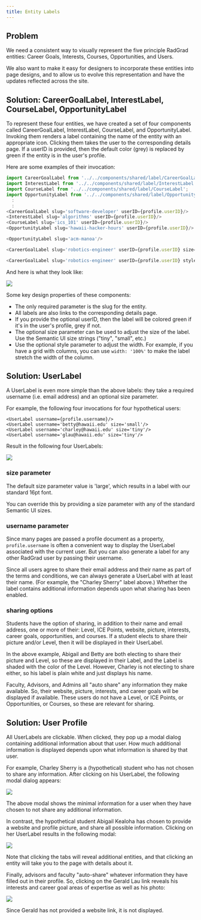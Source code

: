 ```yaml
---
title: Entity Labels
---
```


## Problem

We need a consistent way to visually represent the five principle RadGrad entities: Career Goals, Interests, Courses, Opportunities, and Users.

We also want to make it easy for designers to incorporate these entities into page designs, and to allow us to evolve this representation and have the updates reflected across the site.

## Solution: CareerGoalLabel, InterestLabel, CourseLabel, OpportunityLabel

To represent these four entities, we have created a set of four components called CareerGoalLabel, InterestLabel, CourseLabel, and OpportunityLabel. Invoking them renders a label containing the name of the entity with an appropriate icon. Clicking them takes the user to the corresponding details page.  If a userID is provided, then the default color (grey) is replaced by green if the entity is in the user's profile.

Here are some examples of their invocation:

```javascript
import CareerGoalLabel from '../../components/shared/label/CareerGoalLabel';
import InterestLabel from '../../components/shared/label/InterestLabel';
import CourseLabel from '../../components/shared/label/CourseLabel';
import OpportunityLabel from '../../components/shared/label/OpportunityLabel';
  :
  :
<CareerGoalLabel slug='software-developer' userID={profile.userID}/>
<InterestLabel slug='algorithms' userID={profile.userID}/>
<CourseLabel slug='ics_101' userID={profile.userID}/>
<OpportunityLabel slug='hawaii-hacker-hours' userID={profile.userID}/>

<OpportunityLabel slug='acm-manoa'/>

<CareerGoalLabel slug='robotics-engineer' userID={profile.userID} size='small' />

<CareerGoalLabel slug='robotics-engineer' userID={profile.userID} style={{width: '50%'}} />
```

And here is what they look like:

<img src="/img/patterns/entity-label-examples.png" />

Some key design properties of these components:

  * The only required parameter is the slug for the entity.
  * All labels are also links to the corresponding details page.
  * If you provide the optional userID, then the label will be colored green if it's in the user's profile, grey if not.
  * The optional size parameter can be used to adjust the size of the label. Use the Semantic UI size strings ("tiny", "small", etc.)
  * Use the optional style parameter to adjust the width. For example, if you have a grid with columns, you can use `width: '100%'` to make the label stretch the width of the column.

## Solution: UserLabel

A UserLabel is even more simple than the above labels: they take a required username (i.e. email address) and an optional size parameter.

For example, the following four invocations for four hypothetical users:

```
<UserLabel username={profile.username}/>
<UserLabel username='betty@hawaii.edu' size='small'/>
<UserLabel username='charley@hawaii.edu' size='tiny'/>
<UserLabel username='glau@hawaii.edu' size='tiny'/>
```

Result in the following four UserLabels:

<img src="/img/patterns/user-label-examples.png" />

### size parameter

The default size parameter value is 'large', which results in a label with our standard 16pt font.

You can override this by providing a size parameter with any of the standard Semantic UI sizes.

### username parameter

Since many pages are passed a profile document as a property, `profile.username` is often a convenient way to display the UserLabel associated with the current user. But you can also generate a label for any other RadGrad user by passing their username.

Since all users agree to share their email address and their name as part of the terms and conditions, we can always generate a UserLabel with at least their name. (For example, the "Charley Sherry" label above.)  Whether the label contains additional information depends upon what sharing has been enabled.

### sharing options

Students have the option of sharing, in addition to their name and email address, one or more of their: Level, ICE Points, website, picture, interests, career goals, opportunities, and courses.  If a student elects to share their picture and/or Level, then it will be displayed in their UserLabel.

In the above example, Abigail and Betty are both electing to share their picture and Level, so these are displayed in their Label, and the Label is shaded with the color of the Level. However, Charley is not electing to share either, so his label is plain white and just displays his name.

Faculty, Advisors, and Admins all "auto share" any information they make available.  So, their website, picture, interests, and career goals will be displayed if available.  These users do not have a Level, or ICE Points, or Opportunities, or Courses, so these are relevant for sharing.

## Solution: User Profile

All UserLabels are clickable. When clicked, they pop up a modal dialog containing additional information about that user. How much additional information is displayed depends upon what information is shared by that user.

For example, Charley Sherry is a (hypothetical) student who has not chosen to share any information.  After clicking on his UserLabel, the following modal dialog appears:

<img src="/img/patterns/user-profile-example-1.png" />

The above modal shows the minimal information for a user when they have chosen to not share any additional information.

In contrast, the hypothetical student Abigail Kealoha has chosen to provide a website and profile picture, and share all possible information. Clicking on her UserLabel results in the following modal:

<img src="/img/patterns/user-profile-example-2.png" />

Note that clicking the tabs will reveal additional entities, and that clicking an entity will take you to the page with details about it.

Finally, advisors and faculty "auto-share" whatever information they have filled out in their profile. So, clicking on the Gerald Lau link reveals his interests and career goal areas of expertise as well as his photo:

<img src="/img/patterns/user-profile-example-3.png" />

Since Gerald has not provided a website link, it is not displayed.










